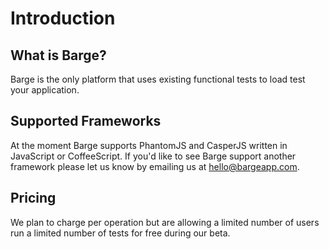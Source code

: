 # Introduction

## What is Barge?

Barge is the only platform that uses existing functional tests to load test your application.

## Supported Frameworks

At the moment Barge supports PhantomJS and CasperJS written in JavaScript or CoffeeScript. If you'd like to see Barge support another framework please let us know by emailing us at <a href="mailto:hello@bargeapp.com">hello@bargeapp.com</a>.

## Pricing
We plan to charge per operation but are allowing a limited number of users run a limited number of tests for free during our beta.